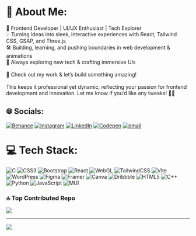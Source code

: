 # 💫 About Me:
🚀 Frontend Developer | UI/UX Enthusiast | Tech Explorer<br>💡 Turning ideas into sleek, interactive experiences with React, Tailwind CSS, GSAP, and Three.js<br>🛠️ Building, learning, and pushing boundaries in web development & animations<br>🌱 Always exploring new tech & crafting immersive UIs<br><br>🔗 Check out my work & let’s build something amazing!<br><br>This keeps it professional yet dynamic, reflecting your passion for frontend development and innovation. Let me know if you’d like any tweaks! 🚀🔥


## 🌐 Socials:
[![Behance](https://img.shields.io/badge/Behance-1769ff?logo=behance&logoColor=white)](https://behance.net/sahajmaniya1) [![Instagram](https://img.shields.io/badge/Instagram-%23E4405F.svg?logo=Instagram&logoColor=white)](https://instagram.com/sahajmaniya_) [![LinkedIn](https://img.shields.io/badge/LinkedIn-%230077B5.svg?logo=linkedin&logoColor=white)](https://linkedin.com/in/sahajmaniya) [![Codepen](https://img.shields.io/badge/Codepen-000000?logo=codepen&logoColor=white)](https://codepen.io/sahaj1504) [![email](https://img.shields.io/badge/Email-D14836?logo=gmail&logoColor=white)](mailto:sahajmaniya111@gmail.com) 

# 💻 Tech Stack:
![C](https://img.shields.io/badge/c-%2300599C.svg?style=flat-square&logo=c&logoColor=white) ![CSS3](https://img.shields.io/badge/css3-%231572B6.svg?style=flat-square&logo=css3&logoColor=white) ![Bootstrap](https://img.shields.io/badge/bootstrap-%238511FA.svg?style=flat-square&logo=bootstrap&logoColor=white) ![React](https://img.shields.io/badge/react-%2320232a.svg?style=flat-square&logo=react&logoColor=%2361DAFB) ![WebGL](https://img.shields.io/badge/WebGL-990000?logo=webgl&logoColor=white&style=flat-square) ![TailwindCSS](https://img.shields.io/badge/tailwindcss-%2338B2AC.svg?style=flat-square&logo=tailwind-css&logoColor=white) ![Vite](https://img.shields.io/badge/vite-%23646CFF.svg?style=flat-square&logo=vite&logoColor=white) ![WordPress](https://img.shields.io/badge/WordPress-%23117AC9.svg?style=flat-square&logo=WordPress&logoColor=white) ![Figma](https://img.shields.io/badge/figma-%23F24E1E.svg?style=flat-square&logo=figma&logoColor=white) ![Framer](https://img.shields.io/badge/Framer-black?style=flat-square&logo=framer&logoColor=blue) ![Canva](https://img.shields.io/badge/Canva-%2300C4CC.svg?style=flat-square&logo=Canva&logoColor=white) ![Dribbble](https://img.shields.io/badge/Dribbble-EA4C89?style=flat-square&logo=dribbble&logoColor=white) ![HTML5](https://img.shields.io/badge/html5-%23E34F26.svg?style=flat-square&logo=html5&logoColor=white) ![C++](https://img.shields.io/badge/c++-%2300599C.svg?style=flat-square&logo=c%2B%2B&logoColor=white) ![Python](https://img.shields.io/badge/python-3670A0?style=flat-square&logo=python&logoColor=ffdd54) ![JavaScript](https://img.shields.io/badge/javascript-%23323330.svg?style=flat-square&logo=javascript&logoColor=%23F7DF1E) ![MUI](https://img.shields.io/badge/MUI-%230081CB.svg?style=flat-square&logo=mui&logoColor=white)


### 🔝 Top Contributed Repo
![](https://github-contributor-stats.vercel.app/api?username=sahajmaniya&limit=5&theme=dark&combine_all_yearly_contributions=true)

---
[![](https://visitcount.itsvg.in/api?id=sahajmaniya&icon=0&color=0)](https://visitcount.itsvg.in)

<!-- Proudly created with GPRM ( https://gprm.itsvg.in ) -->
